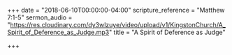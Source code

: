 +++
date = "2018-06-10T00:00:00-04:00"
scripture_reference = "Matthew 7:1-5"
sermon_audio = "https://res.cloudinary.com/dy3wlzuye/video/upload/v1/KingstonChurch/A_Spirit_of_Deference_as_Judge.mp3"
title = "A Spirit of Deference as Judge"

+++
